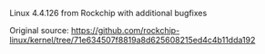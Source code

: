 Linux 4.4.126 from Rockchip with additional bugfixes

Original source: https://github.com/rockchip-linux/kernel/tree/71e634507f8819a8d625608215ed4c4b11dda192
